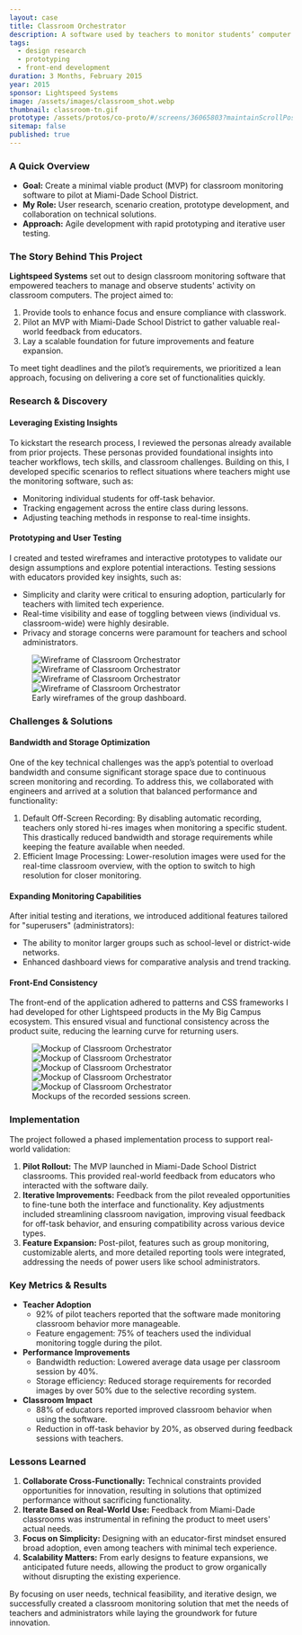 ```yaml
---
layout: case
title: Classroom Orchestrator
description: A software used by teachers to monitor students’ computer screens in real time.
tags: 
  - design research
  - prototyping
  - front-end development
duration: 3 Months, February 2015
year: 2015
sponsor: Lightspeed Systems
image: /assets/images/classroom_shot.webp
thumbnail: classroom-tn.gif
prototype: /assets/protos/co-proto/#/screens/36065803?maintainScrollPosition=false
sitemap: false
published: true
---
```


### A Quick Overview
- **Goal:** Create a minimal viable product (MVP) for classroom monitoring software to pilot at Miami-Dade School District.
- **My Role:** User research, scenario creation, prototype development, and collaboration on technical solutions.
- **Approach:** Agile development with rapid prototyping and iterative user testing.

### The Story Behind This Project
**Lightspeed Systems** set out to design classroom monitoring software that empowered teachers to manage and observe students' activity on classroom computers. The project aimed to:

1. Provide tools to enhance focus and ensure compliance with classwork.
2. Pilot an MVP with Miami-Dade School District to gather valuable real-world feedback from educators.
3. Lay a scalable foundation for future improvements and feature expansion.

To meet tight deadlines and the pilot’s requirements, we prioritized a lean approach, focusing on delivering a core set of functionalities quickly.

### Research & Discovery

#### Leveraging Existing Insights
To kickstart the research process, I reviewed the personas already available from prior projects. These personas provided foundational insights into teacher workflows, tech skills, and classroom challenges. Building on this, I developed specific scenarios to reflect situations where teachers might use the monitoring software, such as:

- Monitoring individual students for off-task behavior.
- Tracking engagement across the entire class during lessons.
- Adjusting teaching methods in response to real-time insights.

#### Prototyping and User Testing
I created and tested wireframes and interactive prototypes to validate our design assumptions and explore potential interactions. Testing sessions with educators provided key insights, such as:

- Simplicity and clarity were critical to ensuring adoption, particularly for teachers with limited tech experience.
- Real-time visibility and ease of toggling between views (individual vs. classroom-wide) were highly desirable.
- Privacy and storage concerns were paramount for teachers and school administrators.

<figure>
  <div class="carousel" data-flickity='{ "imagesLoaded": true, "percentPosition": false }'>
    <img src="/assets/images/co_wire1.png" alt="Wireframe of Classroom Orchestrator">
    <img src="/assets/images/co_wire2.png" alt="Wireframe of Classroom Orchestrator">
    <img src="/assets/images/co_wire3.png" alt="Wireframe of Classroom Orchestrator">
    <img src="/assets/images/co_wire4.png" alt="Wireframe of Classroom Orchestrator">
  </div>
  <figcaption>Early wireframes of the group dashboard.</figcaption>
</figure>

### Challenges & Solutions

#### Bandwidth and Storage Optimization
One of the key technical challenges was the app’s potential to overload bandwidth and consume significant storage space due to continuous screen monitoring and recording. To address this, we collaborated with engineers and arrived at a solution that balanced performance and functionality:

1. Default Off-Screen Recording: By disabling automatic recording, teachers only stored hi-res images when monitoring a specific student. This drastically reduced bandwidth and storage requirements while keeping the feature available when needed.
2. Efficient Image Processing: Lower-resolution images were used for the real-time classroom overview, with the option to switch to high resolution for closer monitoring.

#### Expanding Monitoring Capabilities
After initial testing and iterations, we introduced additional features tailored for "superusers" (administrators):

- The ability to monitor larger groups such as school-level or district-wide networks.
- Enhanced dashboard views for comparative analysis and trend tracking.

#### Front-End Consistency
The front-end of the application adhered to patterns and CSS frameworks I had developed for other Lightspeed products in the My Big Campus ecosystem. This ensured visual and functional consistency across the product suite, reducing the learning curve for returning users.

<figure>
  <div class="carousel" data-flickity='{ "imagesLoaded": true, "percentPosition": false }'>
    <img src="/assets/images/co_mockup2.jpg" alt="Mockup of Classroom Orchestrator">
    <img src="/assets/images/co_mockup_1.gif" alt="Mockup of Classroom Orchestrator">
    <img src="/assets/images/co_mockup_2.gif" alt="Mockup of Classroom Orchestrator">
    <img src="/assets/images/co_mockup_3.gif" alt="Mockup of Classroom Orchestrator">
    <img src="/assets/images/co_mockup_4.gif" alt="Mockup of Classroom Orchestrator">
  </div>
  <figcaption>Mockups of the recorded sessions screen.</figcaption>
</figure>

### Implementation

The project followed a phased implementation process to support real-world validation:

1. **Pilot Rollout:** 
The MVP launched in Miami-Dade School District classrooms. This provided real-world feedback from educators who interacted with the software daily.
2. **Iterative Improvements:** 
Feedback from the pilot revealed opportunities to fine-tune both the interface and functionality. Key adjustments included streamlining classroom navigation, improving visual feedback for off-task behavior, and ensuring compatibility across various device types.
3. **Feature Expansion:** 
Post-pilot, features such as group monitoring, customizable alerts, and more detailed reporting tools were integrated, addressing the needs of power users like school administrators.

### Key Metrics & Results

- **Teacher Adoption**
  - 92% of pilot teachers reported that the software made monitoring classroom behavior more manageable.
  - Feature engagement: 75% of teachers used the individual monitoring toggle during the pilot.
- **Performance Improvements**
  - Bandwidth reduction: Lowered average data usage per classroom session by 40%.
  - Storage efficiency: Reduced storage requirements for recorded images by over 50% due to the selective recording system.
- **Classroom Impact**
  - 88% of educators reported improved classroom behavior when using the software.
  - Reduction in off-task behavior by 20%, as observed during feedback sessions with teachers.
  
### Lessons Learned

1. **Collaborate Cross-Functionally:** Technical constraints provided opportunities for innovation, resulting in solutions that optimized performance without sacrificing functionality.
2. **Iterate Based on Real-World Use:** Feedback from Miami-Dade classrooms was instrumental in refining the product to meet users' actual needs.
3. **Focus on Simplicity:** Designing with an educator-first mindset ensured broad adoption, even among teachers with minimal tech experience.
4. **Scalability Matters:** From early designs to feature expansions, we anticipated future needs, allowing the product to grow organically without disrupting the existing experience.

By focusing on user needs, technical feasibility, and iterative design, we successfully created a classroom monitoring solution that met the needs of teachers and administrators while laying the groundwork for future innovation.

<script src="/assets/js/flickity.js"></script>
